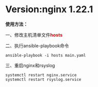 # Version:nginx 1.22.1

**使用方法：**

一、修改主机清单文件<font color="#dd0000">**hosts**</font>

二、执行ansible-playbook命令

```shell
ansible-playbook -i hosts main.yaml
```

三、重启nginx和rsyslog

```shell
systemctl restart nginx.service
systemctl restart rsyslog.service 
```
